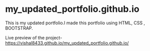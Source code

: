 # my_updated_portfolio.github.io

This is my updated portfolio.I made this portfolio using HTML, CSS , BOOTSTRAP.

Live preview of the project-https://vishal8433.github.io/my_updated_portfolio.github.io/
